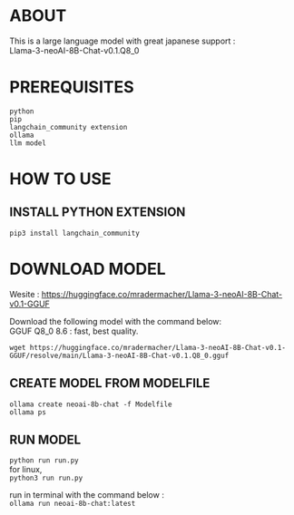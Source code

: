 # ABOUT
This is a large language model with great japanese support : \
	Llama-3-neoAI-8B-Chat-v0.1.Q8_0

# PREREQUISITES
	python
	pip
	langchain_community extension
	ollama
	llm model

# HOW TO USE

## INSTALL PYTHON EXTENSION
`pip3 install langchain_community`


# DOWNLOAD MODEL
Wesite : https://huggingface.co/mradermacher/Llama-3-neoAI-8B-Chat-v0.1-GGUF

Download the following model with the command below: \
GGUF	Q8_0	8.6 :	fast, best quality.
```
wget https://huggingface.co/mradermacher/Llama-3-neoAI-8B-Chat-v0.1-GGUF/resolve/main/Llama-3-neoAI-8B-Chat-v0.1.Q8_0.gguf
```

## CREATE MODEL FROM MODELFILE
```
ollama create neoai-8b-chat -f Modelfile
ollama ps
```
## RUN MODEL
`python run run.py` \
for linux, \
`python3 run run.py`

run in terminal with the command below : \
`ollama run neoai-8b-chat:latest`
